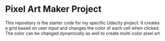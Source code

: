# Pixel Art Maker Project

This repository is the starter code for my specific Udacity project. It creates a grid based on user input and changes the color of each cell when clicked. The color can be changed dynamically as well to create multi-color pixel art
